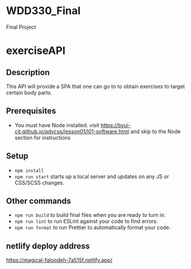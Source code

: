 # WDD330_Final
Final Project

# exerciseAPI

## Description

This API will provide a SPA that one can go to to obtain exercises to target certain body parts.

## Prerequisites

- You must have Node installed. visit https://byui-cit.github.io/advcss/lesson01/l01-software.html and skip to the Node section for instructions

## Setup

- `npm install`
- `npm run start` starts up a local server and updates on any JS or CSS/SCSS changes.

## Other commands

- `npm run build` to build final files when you are ready to turn in.
- `npm run lint` to run ESLint against your code to find errors.
- `npm run format` to run Prettier to automatically format your code.

## netlify deploy address 

https://magical-faloodeh-7a515f.netlify.app/